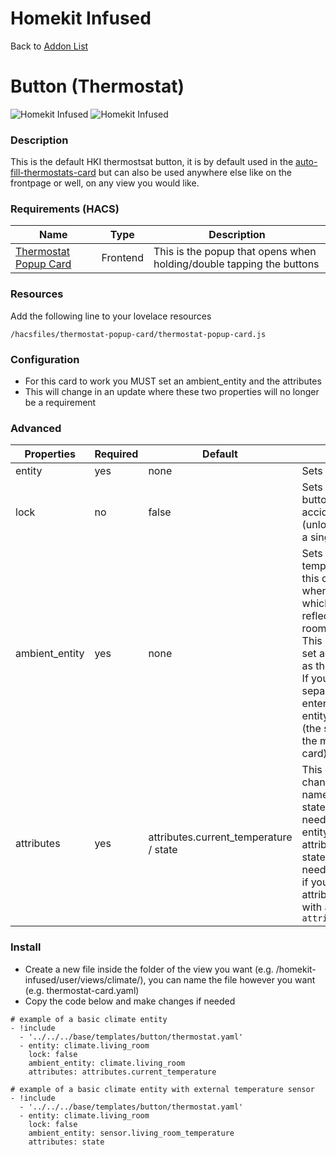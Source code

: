# Homekit Infused

Back to [Addon List](../addon_list.md)

# Button (Thermostat)

![Homekit Infused](../images/auto-fill-thermostats-button.png)
![Homekit Infused](../images/thermostat-popup.png)
 
### Description
This is the default HKI thermostsat button, it is by default used in the [auto-fill-thermostats-card](auto-fill-thermostats-card.md) but can also be used anywhere else like on the frontpage or well, on any view you would like.

### Requirements (HACS)

| Name | Type  | Description |
|----------------------------------|-------------|---------------------------------------------------------------------------------------------------------------------------------------------------------------------------------------------------------|
| [Thermostat Popup Card](https://github.com/DBuit/thermostat-popup-card) | Frontend | This is the popup that opens when holding/double tapping the buttons |

### Resources
Add the following line to your lovelace resources 
```
/hacsfiles/thermostat-popup-card/thermostat-popup-card.js
```

### Configuration
- For this card to work you MUST set an ambient_entity and the attributes
- This will change in an update where these two properties will no longer be a requirement

### Advanced

| Properties | Required | Default | Description |
|----------------------------------|-------------|----------------------------------|----------------------------------------------------------------------------------------------------------------------------------------------------------------------|
| entity | yes | none | Sets the entity
| lock | no | false | Sets a lock on the button to avoid accidental presses (unlocking is done by a single tap) |
| ambient_entity | yes | none | Sets the ambient temperature sensor, this can be handy when using e.g. Tado which doesn't always reflect the correct room temperature. This settings lets you set a different entity as the ambient sensor. If you don't have a separate entity sensor enter your climate entity here instead! (the same as used as the main entity for this card) |
| attributes | yes | attributes.current_temperature / state | This can be used to change the attribute name or to use the state instead. You need to use this if your entity uses a different attribute or a different state. When you only need a state use `state` if you need to use an attribute always start with `attribute.` e.g. `attribute.temperature` |

### Install
- Create a new file inside the folder of the view you want (e.g. /homekit-infused/user/views/climate/), you can name the file however you want (e.g. thermostat-card.yaml)
- Copy the code below and make changes if needed

```
# example of a basic climate entity
- !include
  - '../../../base/templates/button/thermostat.yaml'
  - entity: climate.living_room
    lock: false
    ambient_entity: climate.living_room
    attributes: attributes.current_temperature
```
```
# example of a basic climate entity with external temperature sensor
- !include
  - '../../../base/templates/button/thermostat.yaml'
  - entity: climate.living_room
    lock: false
    ambient_entity: sensor.living_room_temperature
    attributes: state
```
